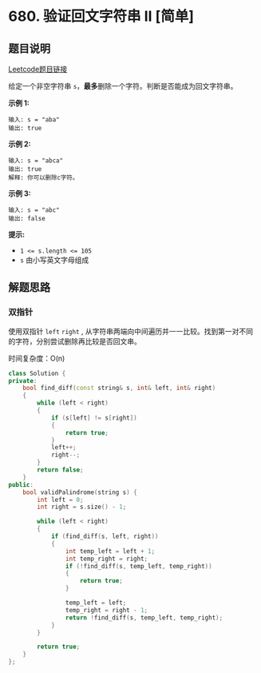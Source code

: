 # 680. 验证回文字符串 Ⅱ [简单]



## 题目说明

[Leetcode题目链接](https://leetcode-cn.com/problems/valid-palindrome-ii/)



给定一个非空字符串 `s`，**最多**删除一个字符。判断是否能成为回文字符串。



**示例 1:**

```
输入: s = "aba"
输出: true
```

**示例 2:**

```
输入: s = "abca"
输出: true
解释: 你可以删除c字符。
```

**示例 3:**

```
输入: s = "abc"
输出: false
```



**提示:**

- `1 <= s.length <= 105`
- `s` 由小写英文字母组成



## 解题思路

### 双指针

使用双指针 `left` `right` , 从字符串两端向中间遍历并一一比较。找到第一对不同的字符，分别尝试删除再比较是否回文串。



时间复杂度：O(n)



```C++
class Solution {
private:
    bool find_diff(const string& s, int& left, int& right)
    {
        while (left < right)
        {
            if (s[left] != s[right])
            {
                return true;
            }
            left++;
            right--;
        }
        return false;
    }
public:
    bool validPalindrome(string s) {
        int left = 0;
        int right = s.size() - 1;

        while (left < right)
        {
            if (find_diff(s, left, right))
            {
                int temp_left = left + 1;
                int temp_right = right;
                if (!find_diff(s, temp_left, temp_right))
                {
                    return true;
                }

                temp_left = left;
                temp_right = right - 1;
                return !find_diff(s, temp_left, temp_right);
            }
        }

        return true;
    }
};
```

